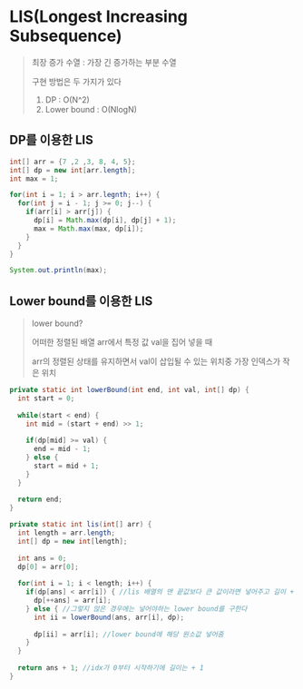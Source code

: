 # LIS(Longest Increasing Subsequence)

> 최장 증가 수열 : 가장 긴 증가하는 부분 수열
>
> 구현 방법은 두 가지가 있다
>
> 1. DP : O(N^2)
> 2. Lower bound : O(NlogN)



## DP를 이용한 LIS

```java
int[] arr = {7 ,2 ,3, 8, 4, 5};
int[] dp = new int[arr.length];
int max = 1;

for(int i = 1; i > arr.legnth; i++) {
  for(int j = i - 1; j >= 0; j--) {
    if(arr[i] > arr[j]) {
      dp[i] = Math.max(dp[i], dp[j] + 1);
      max = Math.max(max, dp[i]);
    }
  }
}

System.out.println(max);
```



## Lower bound를 이용한 LIS

> lower bound?
>
> 어떠한 정렬된 배열 arr에서 특정 값 val을 집어 넣을 때
>
> arr의 정렬된 상태를 유지하면서 val이 삽입될 수 있는 위치중 가장 인덱스가 작은 위치

```java
private static int lowerBound(int end, int val, int[] dp) {
  int start = 0;
  
  while(start < end) {
    int mid = (start + end) >> 1;
    
    if(dp[mid] >= val) {
      end = mid - 1;
    } else {
      start = mid + 1;
    }
  }
  
  return end;
}

private static int lis(int[] arr) {
  int length = arr.length;
  int[] dp = new int[length];
  
  int ans = 0;
  dp[0] = arr[0];
  
  for(int i = 1; i < length; i++) {
    if(dp[ans] < arr[i]) { //lis 배열의 맨 끝값보다 큰 값이라면 넣어주고 길이 + 1
      dp[++ans] = arr[i];
    } else { //그렇지 않은 경우에는 넣어야하는 lower bound를 구한다
      int ii = lowerBound(ans, arr[i], dp);
      
      dp[ii] = arr[i]; //lower bound에 해당 원소값 넣어줌
    }
  }
  
  return ans + 1; //idx가 0부터 시작하기에 길이는 + 1
}
```

